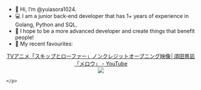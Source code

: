  - 👋 Hi, I’m @yuiasora1024. 
 - 💻 I am a junior back-end developer that has 1+ years of experience in Golang, Python and SQL. 
 - 🌿 I hope to be a more advanced developer and create things that benefit people! 
 - 👀 My recent favourites: 
<p align="center">
            <a href="https://youtu.be/PJirQlsWemk">TVアニメ「スキップとローファー」ノンクレジットオープニング映像│須田景凪「メロウ」 - YouTube</a><br>
        <img src="https://img.youtube.com/vi/PJirQlsWemk/0.jpg">
        
    </p>
    